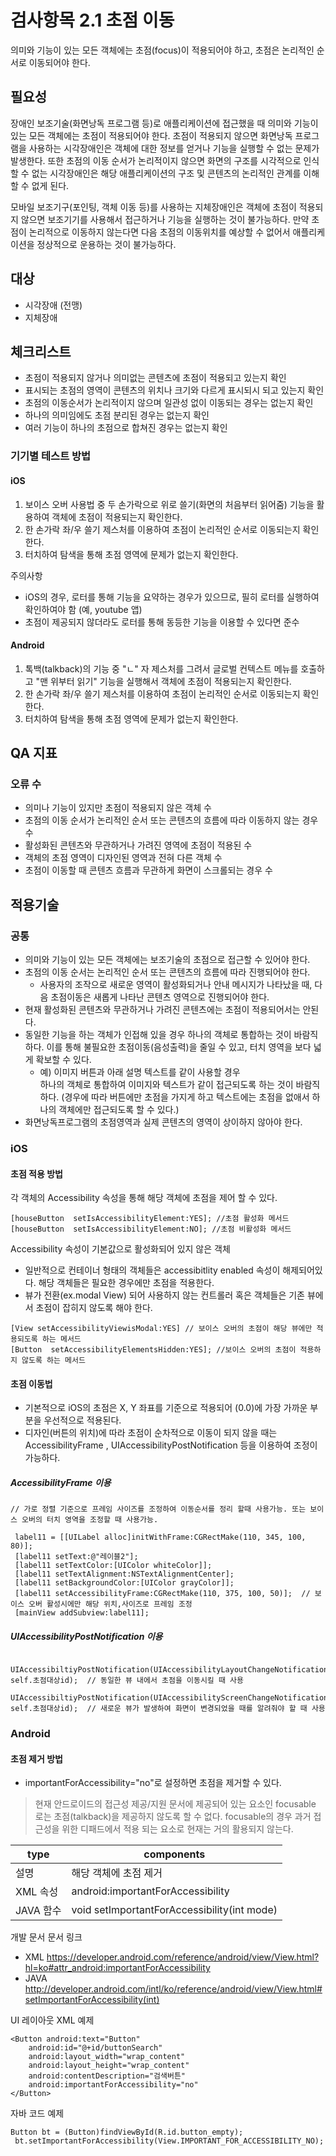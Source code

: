 # 검사항목 2.1 초점 이동
의미와 기능이 있는 모든 객체에는 초점(focus)이 적용되어야 하고, 초점은 논리적인 순서로 이동되어야 한다.

## 필요성
장애인 보조기술(화면낭독 프로그램 등)로 애플리케이션에 접근했을 때 의미와 기능이 있는 모든 객체에는 초점이 적용되어야 한다.
초점이 적용되지 않으면 화면낭독 프로그램을 사용하는 시각장애인은 객체에 대한 정보를 얻거나 기능을 실행할 수 없는 문제가 발생한다. 또한 초점의 이동 순서가 논리적이지 않으면 화면의 구조를 시각적으로 인식할 수 없는 시각장애인은 해당 애플리케이션의 구조 및 콘텐츠의 논리적인 관계를 이해할 수 없게 된다.

모바일 보조기구(포인팅, 객체 이동 등)를 사용하는 지체장애인은 객체에 초점이 적용되지 않으면 보조기기를 사용해서 접근하거나 기능을 실행하는 것이 불가능하다. 만약 초점이 논리적으로 이동하지 않는다면 다음 초점의 이동위치를 예상할 수 없어서 애플리케이션을 정상적으로 운용하는 것이 불가능하다.

## 대상
* 시각장애 (전맹)
* 지체장애


## 체크리스트
* 초점이 적용되지 않거나 의미없는 콘텐츠에 초점이 적용되고 있는지 확인
* 표시되는 초점의 영역이 콘텐츠의 위치나 크기와 다르게 표시되시 되고 있는지 확인
* 초점의 이동순서가 논리적이지 않으며 일관성 없이 이동되는 경우는 없는지 확인
* 하나의 의미임에도 초점 분리된 경우는 없는지 확인
* 여러 기능이 하나의 초점으로 합쳐진 경우는 없는지 확인

### 기기별 테스트 방법
#### iOS
1. 보이스 오버 사용법 중 두 손가락으로 위로 쓸기(화면의 처음부터 읽어줌) 기능을 활용하여 객체에 초점이 적용되는지 확인한다.
1. 한 손가락 좌/우 쓸기 제스처를 이용하여 초점이 논리적인 순서로 이동되는지 확인한다.
1. 터치하여 탐색을 통해 초점 영역에 문제가 없는지 확인한다.

주의사항
* iOS의 경우, 로터를 통해 기능을 요약하는 경우가 있으므로,  필히 로터를 실행하여 확인하여야 함 (예, youtube 앱)
* 초점이 제공되지 않더라도 로터를 통해 동등한 기능을 이용할 수 있다면 준수

#### Android
1. 톡백(talkback)의 기능 중 "ㄴ" 자 제스처를 그려서 글로벌 컨텍스트 메뉴를 호출하고 "맨 위부터 읽기" 기능을 실행해서 객체에 초점이 적용되는지 확인한다.
1. 한 손가락 좌/우 쓸기 제스처를 이용하여 초점이 논리적인 순서로 이동되는지 확인한다.
1. 터치하여 탐색을 통해 초점 영역에 문제가 없는지 확인한다.

## QA 지표
### 오류 수
* 의미나 기능이 있지만 초점이 적용되지 않은 객체 수
* 초점의 이동 순서가 논리적인 순서 또는 콘텐츠의 흐름에 따라 이동하지 않는 경우 수
* 활성화된 콘텐츠와 무관하거나 가려진 영역에 초점이 적용된 수
* 객체의 초점 영역이 디자인된 영역과 전혀 다른 객체 수
* 초점이 이동할 때 콘텐츠 흐름과 무관하게 화면이 스크롤되는 경우 수


## 적용기술
### 공통
* 의미와 기능이 있는 모든 객체에는 보조기술의 초점으로 접근할 수 있어야 한다.
* 초점의 이동 순서는 논리적인 순서 또는 콘텐츠의 흐름에 따라 진행되어야 한다.
  * 사용자의 조작으로 새로운 영역이 활성화되거나 안내 메시지가 나타났을 때, 다음 초점이동은 새롭게 나타난 콘텐츠 영역으로 진행되어야 한다.
* 현재 활성화된 콘텐츠와 무관하거나 가려진 콘텐츠에는 초점이 적용되어서는 안된다.
* 동일한 기능을 하는 객체가 인접해 있을 경우 하나의 객체로 통합하는 것이 바람직하다. 이를 통해 불필요한 초점이동(음성출력)을 줄일 수 있고, 터치 영역을 보다 넓게 확보할 수 있다.
  * 예) 이미지 버튼과 아래 설명 텍스트를 같이 사용할 경우 <br /> 하나의 객체로 통합하여 이미지와 텍스트가 같이 접근되도록 하는 것이 바람직하다. (경우에 따라 버튼에만 초점을 가지게 하고 텍스트에는 초점을 없애서 하나의 객체에만 접근되도록 할 수 있다.)
* 화면낭독프로그램의 초점영역과 실제 콘텐츠의 영역이 상이하지 않아야 한다.

### iOS
#### 초점 적용 방법
각 객체의 Accessibility 속성을 통해 해당 객체에 초점을 제어 할 수 있다.

```
[houseButton  setIsAccessibilityElement:YES]; //초점 활성화 메서드
[houseButton  setIsAccessibilityElement:NO]; //초점 비활성화 메서드
```

Accessibility 속성이 기본값으로 활성화되어 있지 않은 객체
* 일반적으로 컨테이너 형태의 객체들은 accessibitlity enabled 속성이 해제되어있다. 해당 객체들은 필요한 경우에만 초점을 적용한다.
* 뷰가 전환(ex.modal View) 되어 사용하지 않는 컨트롤러 혹은 객체들은 기존 뷰에서 초점이 잡히지 않도록 해야 한다.

```
[View setAccessibilityViewisModal:YES] // 보이스 오버의 초점이 해당 뷰에만 적용되도록 하는 메서드
[Button  setAccessibilityElementsHidden:YES]; //보이스 오버의 초점이 적용하지 않도록 하는 메서드
```

####  초점 이동법
* 기본적으로 iOS의 초점은 X, Y 좌표를 기준으로 적용되어 (0.0)에 가장 가까운 부분을 우선적으로 적용된다.
* 디자인(버튼의 위치)에 따라 초점이 순차적으로 이동이 되지 않을 때는 AccessibilityFrame , UIAccessibilityPostNotification 등을 이용하여 조정이 가능하다.

##### AccessibilityFrame 이용
```
// 가로 정렬 기준으로 프레임 사이즈를 조정하여 이동순서를 정리 할때 사용가능. 또는 보이스 오버의 터치 영역을 조정할 때 사용가능.

 label11 = [[UILabel alloc]initWithFrame:CGRectMake(110, 345, 100, 80)];
 [label11 setText:@"레이블2"];
 [label11 setTextColor:[UIColor whiteColor]];
 [label11 setTextAlignment:NSTextAlignmentCenter];
 [label11 setBackgroundColor:[UIColor grayColor]];
 [label11 setAccessibilityFrame:CGRectMake(110, 375, 100, 50)];  // 보이스 오버 활성시에만 해당 위치,사이즈로 프레임 조정
 [mainView addSubview:label11];
```

##### UIAccessibilityPostNotification 이용
```
 UIAccessibiltiyPostNotification(UIAccessibilityLayoutChangeNotification, self.초점대상id);  // 동일한 뷰 내에서 초점을 이동시킬 때 사용
 UIAccessibiltiyPostNotification(UIAccessibilityScreenChangeNotification, self.초점대상id);  // 새로운 뷰가 발생하여 화면이 변경되었을 때를 알려줘야 할 때 사용
```

### Android
#### 초점 제거 방법
* importantForAccessibility="no"로 설정하면 초점을 제거할 수 있다.
> 현재 안드로이드의 접근성 제공/지원 문서에 제공되어 있는 요소인 focusable 로는 초점(talkback)을 제공하지 않도록 할 수 없다. focusable의 경우 과거 접근성을 위한 디패드에서 적용 되는 요소로 현재는 거의 활용되지 않는다.

| type | components |
| --- | --- |
| 설명 | 해당 객체에 초점 제거 |
| XML 속성 | android:importantForAccessibility |
| JAVA 함수 | void setImportantForAccessibility(int mode) |


개발 문서 문서 링크
* XML https://developer.android.com/reference/android/view/View.html?hl=ko#attr_android:importantForAccessibility
* JAVA http://developer.android.com/intl/ko/reference/android/view/View.html#setImportantForAccessibility(int)


UI 레이아웃 XML 예제
```
<Button android:text="Button"
	android:id="@+id/buttonSearch"
	android:layout_width="wrap_content"
	android:layout_height="wrap_content"
	android:contentDescription="검색버튼"
    android:importantForAccessibility="no"
</Button>
```

자바 코드 예제
```
Button bt = (Button)findViewById(R.id.button_empty);
 bt.setImportantForAccessibility(View.IMPORTANT_FOR_ACCESSIBILITY_NO);
```
